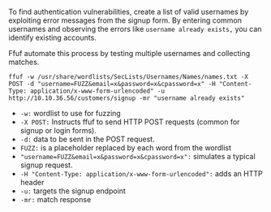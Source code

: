 To find authentication vulnerabilities, create a list of valid usernames by exploiting error messages from the signup form. By entering common usernames and observing the errors like `username already exists,` you can identify existing accounts. 

Ffuf automate this process by testing multiple usernames and collecting matches.
```
ffuf -w /usr/share/wordlists/SecLists/Usernames/Names/names.txt -X POST -d "username=FUZZ&email=x&password=x&cpassword=x" -H "Content-Type: application/x-www-form-urlencoded" -u http://10.10.36.56/customers/signup -mr "username already exists"
```
- `-w:` wordlist to use for fuzzing
- `-X POST:` Instructs ffuf to send HTTP POST requests (common for signup or login forms).
- `-d:` data to be sent in the POST request.
- `FUZZ:` is a placeholder replaced by each word from the wordlist
- `"username=FUZZ&email=x&password=x&cpassword=x":` simulates a typical signup request.
- `-H "Content-Type: application/x-www-form-urlencoded":` adds an HTTP header
- `-u:` targets the signup endpoint
- `-mr:` match response